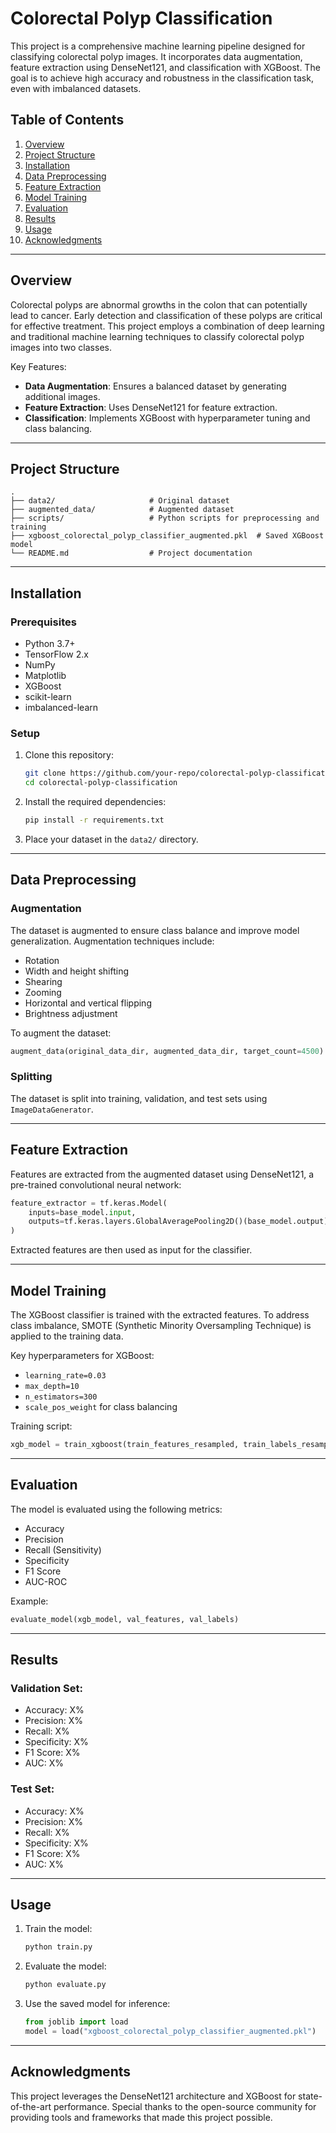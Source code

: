 # Colorectal Polyp Classification

This project is a comprehensive machine learning pipeline designed for classifying colorectal polyp images. It incorporates data augmentation, feature extraction using DenseNet121, and classification with XGBoost. The goal is to achieve high accuracy and robustness in the classification task, even with imbalanced datasets.

## Table of Contents

1. [Overview](#overview)
2. [Project Structure](#project-structure)
3. [Installation](#installation)
4. [Data Preprocessing](#data-preprocessing)
5. [Feature Extraction](#feature-extraction)
6. [Model Training](#model-training)
7. [Evaluation](#evaluation)
8. [Results](#results)
9. [Usage](#usage)
10. [Acknowledgments](#acknowledgments)

---

## Overview

Colorectal polyps are abnormal growths in the colon that can potentially lead to cancer. Early detection and classification of these polyps are critical for effective treatment. This project employs a combination of deep learning and traditional machine learning techniques to classify colorectal polyp images into two classes.

Key Features:
- **Data Augmentation**: Ensures a balanced dataset by generating additional images.
- **Feature Extraction**: Uses DenseNet121 for feature extraction.
- **Classification**: Implements XGBoost with hyperparameter tuning and class balancing.

---

## Project Structure

```
.
├── data2/                     # Original dataset
├── augmented_data/            # Augmented dataset
├── scripts/                   # Python scripts for preprocessing and training
├── xgboost_colorectal_polyp_classifier_augmented.pkl  # Saved XGBoost model
└── README.md                  # Project documentation
```

---

## Installation

### Prerequisites

- Python 3.7+
- TensorFlow 2.x
- NumPy
- Matplotlib
- XGBoost
- scikit-learn
- imbalanced-learn

### Setup

1. Clone this repository:
   ```bash
   git clone https://github.com/your-repo/colorectal-polyp-classification.git
   cd colorectal-polyp-classification
   ```

2. Install the required dependencies:
   ```bash
   pip install -r requirements.txt
   ```

3. Place your dataset in the `data2/` directory.

---

## Data Preprocessing

### Augmentation
The dataset is augmented to ensure class balance and improve model generalization. Augmentation techniques include:
- Rotation
- Width and height shifting
- Shearing
- Zooming
- Horizontal and vertical flipping
- Brightness adjustment

To augment the dataset:
```python
augment_data(original_data_dir, augmented_data_dir, target_count=4500)
```

### Splitting
The dataset is split into training, validation, and test sets using `ImageDataGenerator`.

---

## Feature Extraction

Features are extracted from the augmented dataset using DenseNet121, a pre-trained convolutional neural network:
```python
feature_extractor = tf.keras.Model(
    inputs=base_model.input,
    outputs=tf.keras.layers.GlobalAveragePooling2D()(base_model.output)
)
```
Extracted features are then used as input for the classifier.

---

## Model Training

The XGBoost classifier is trained with the extracted features. To address class imbalance, SMOTE (Synthetic Minority Oversampling Technique) is applied to the training data.

Key hyperparameters for XGBoost:
- `learning_rate=0.03`
- `max_depth=10`
- `n_estimators=300`
- `scale_pos_weight` for class balancing

Training script:
```python
xgb_model = train_xgboost(train_features_resampled, train_labels_resampled)
```

---

## Evaluation

The model is evaluated using the following metrics:
- Accuracy
- Precision
- Recall (Sensitivity)
- Specificity
- F1 Score
- AUC-ROC

Example:
```python
evaluate_model(xgb_model, val_features, val_labels)
```

---

## Results

### Validation Set:
- Accuracy: X%
- Precision: X%
- Recall: X%
- Specificity: X%
- F1 Score: X%
- AUC: X%

### Test Set:
- Accuracy: X%
- Precision: X%
- Recall: X%
- Specificity: X%
- F1 Score: X%
- AUC: X%

---

## Usage

1. Train the model:
   ```bash
   python train.py
   ```

2. Evaluate the model:
   ```bash
   python evaluate.py
   ```

3. Use the saved model for inference:
   ```python
   from joblib import load
   model = load("xgboost_colorectal_polyp_classifier_augmented.pkl")
   ```

---

## Acknowledgments

This project leverages the DenseNet121 architecture and XGBoost for state-of-the-art performance. Special thanks to the open-source community for providing tools and frameworks that made this project possible.

